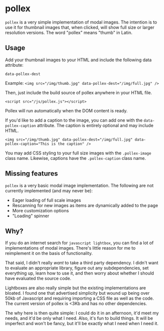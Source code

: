 # pollex

`pollex` is a very simple implementation of modal images.  The intention is to use it for thumbnail images that, when clicked, will show full size or larger resolution versions.  The word "pollex" means "thumb" in Latin.

## Usage

Add your thumbnail images to your HTML and include the following data attribute:

	data-pollex-dest

Example: `<img src="/img/thumb.jpg" data-pollex-dest="/img/full.jpg" />`

Then, just include the build source of pollex anywhere in your HTML file.

	<script src="/js/pollex.js"></script>

Pollex will run automatically when the DOM content is ready.

If you'd like to add a caption to the image, you can add one with the `data-pollex-caption` attribute.  The caption is entirely optional and may include HTML.

	<img src="/img/thumb.jpg" data-pollex-dest="/img/full.jpg" data-pollex-caption="This is the caption" />

You may add CSS styling to your full size images with the `.pollex-image` class name.  Likewise, captions have the `.pollex-caption` class name.

## Missing features

`pollex` is a very basic modal image implementation.  The following are not currently implemented (and may never be):

* Eager loading of full scale images
* Rescanning for new images as items are dynamically added to the page
* More customization options
* "Loading" spinner

## Why?

If you do an internet search for `javascript lightbox`, you can find a lot of implementations of modal images.  There's little reason for me to reimplement it on the basis of functionality.

That said, I didn't really *want* to take a third party dependency.  I didn't want to evaluate an appropriate library, figure out any subdependencies, set everything up, learn how to use it, and then worry about whether I should have evaluated the source code.

Lightboxes are also really simple but the existing implementations are bloated.  I found one that advertised simplicity but wound up being over 50kb of Javascript and requiring importing a CSS file as well as the code.  The current version of pollex is <3Kb and has no other dependencies.

The why here is then quite simple: I could do it in an afternoon, it'd meet my needs, and it'd be only what I need.  Also, it's fun to build things.  It will be imperfect and won't be fancy, but it'll be exactly what I need when I need it.
